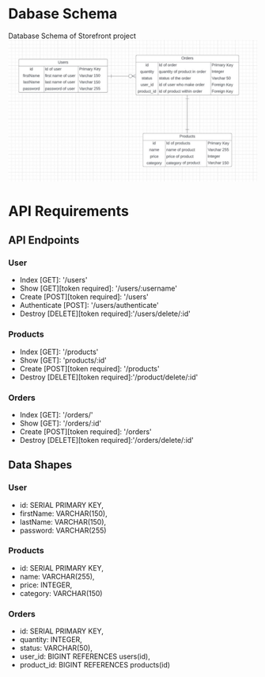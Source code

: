 # Dabase Schema
Database Schema of Storefront project
![Dabase Schema](https://github.com/ngoduyvu/Udacity_fullstack/blob/main/Assignment%202/img/Store%20front%20Database%20Schema.JPG)
# API Requirements
## API Endpoints
### User
- Index [GET]: '/users'
- Show [GET][token required]: '/users/:username'
- Create [POST][token required]: '/users'
- Authenticate [POST]: '/users/authenticate'
- Destroy [DELETE][token required]:'/users/delete/:id'

### Products
- Index [GET]: '/products'
- Show [GET]: 'products/:id'
- Create [POST][token required]: '/products'
- Destroy [DELETE][token required]:'/product/delete/:id'

### Orders
- Index [GET]: '/orders/'
- Show [GET]: '/orders/:id'
- Create [POST][token required]: '/orders'
- Destroy [DELETE][token required]:'/orders/delete/:id'
## Data Shapes
### User
- id: SERIAL PRIMARY KEY,
- firstName: VARCHAR(150),
- lastName: VARCHAR(150),
- password: VARCHAR(255)

### Products
- id: SERIAL PRIMARY KEY,
- name: VARCHAR(255),
- price: INTEGER,
- category: VARCHAR(150)
### Orders
- id: SERIAL PRIMARY KEY,
- quantity: INTEGER,
- status: VARCHAR(50),
- user_id: BIGINT REFERENCES users(id),
- product_id: BIGINT REFERENCES products(id)

